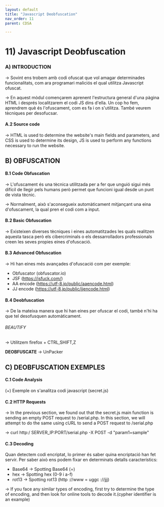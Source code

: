 ```yaml
---
layout: default
title: "Javascript Deobfuscation"
nav_order: 11
parent: CDSA

---
```


# 11) Javascript Deobfuscation

### A) INTRODUCTION

-> Sovint ens trobem amb codi ofuscat que vol amagar determinades funcionalitats, com ara programari maliciós el qual utilitza Javascript ofuscat.

-> En aquest mòdul començarem aprenent l'estructura general d'una pàgina HTML i després localitzarem el codi JS dins d'ella. Un cop ho fem, aprendrem què és l'ofuscament, com es fa i on s'utilitza. També veurem tècniques per desofucsar.

####  A.2 Source code

-> HTML is used to determine the website's main fields and parameters, and CSS is used to determine its design, JS is used to perform any functions necessary to run the website.

## B) OBFUSCATION

#### B.1 Code Obfuscation

-> L'ofuscament és una tècnica utilitzada per a fer que unguió sigui més difícil de llegir pels humans però permet que funcioni igual desde un punt de vista tècnic.

-> Normalment, això s'aconsegueix automàticament mitjançant una eina d'ofuscament, la qual pren el codi com a input.

#### B.2 Basic Obfuscation

-> Existeixen diverses tècniques i eines automatitzades les quals realitzen aquesta tasca però els cibercriminals o els dessarrolladors professionals creen les seves propies eines d'ofuscació.

#### B.3 Advanced Obfuscation

-> Hi han eines més avançades d'ofuscació com per exemple:
- Obfuscator (obfuscator.io)
- JSF (https://jsfuck.com/)
- AA encode (https://utf-8.jp/public/aaencode.html)
- JJ encode (https://utf-8.jp/public/jjencode.html)

#### B.4 Deobfuscation

-> De la mateixa manera que hi han eines per ofuscar el codi, també n'hi ha que tel desofusquen automàticament.

###### BEAUTIFY
-> Utilitzem firefox + CTRL,SHIFT,Z

**DEOBFUSCATE**
-> UnPacker



## C) DEOBFUSCATION EXEMPLES

#### C.1 Code Analysis

(+) Exemple on s'analitza codi javascript (secret.js)

#### C.2 HTTP Requests

-> In the previous section, we found out that the secret.js main function is sending an empty POST request to /serial.php. In this section, we will attempt to do the same using cURL to send a POST request to /serial.php

-> curl http:/ SERVER_IP:PORT/serial.php -X POST -d "param1=sample"

#### C.3 Decoding

Quan detectem codi encriptat, lo primer és saber quina encriptació han fet servir. Per saber això ens podem fixar en determinats detalls característics:

- Base64 -> Spotting Base64 (=)
- hex -> Spotting hex (0-9 i a-f)
- rot13 -> Spotting rot13 (http ://www = uggc ://jjj)

-> If you face any similar types of encoding, first try to determine the type of encoding, and then look for online tools to decode it.(cypher identifier is an example)
